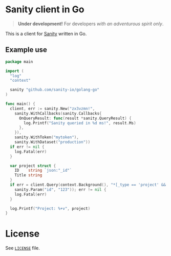 # Sanity client in Go

> **Under development!** For developers *with an adventurous spirit only*.

This is a client for [Sanity](https://www.sanity.io) written in Go.

## Example use

```go
package main

import (
  "log"
  "context"

  sanity "github.com/sanity-io/golang-go"
)

func main() {
  client, err := sanity.New("zx3vzmn!",
    sanity.WithCallbacks(sanity.Callbacks{
      OnQueryResult: func(result *sanity.QueryResult) {
        log.Printf("Sanity queried in %d ms!", result.Ms)
      },
    }),
    sanity.WithToken("mytoken"),
    sanity.WithDataset("production"))
  if err != nil {
    log.Fatal(err)
  }

  var project struct {
    ID    string `json:"_id"`
    Title string
  }
  if err = client.Query(context.Background(), "*[_type == 'project' && _id == $id][0]", &project,
    sanity.Param("id", "123")); err != nil {
    log.Fatal(err)
  }

  log.Printf("Project: %+v", project)
}
```

# License

See [`LICENSE`](https://github.com/sanity-io/client-go/blob/master/LICENSE) file.
